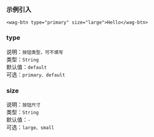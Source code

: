 ### 示例引入
```
<wag-btn type="primary" size="large">Hello</wag-btn>

```
### type

说明：`按钮类型，可不填写`
<br/>
类型：`String`
<br/>
默认值：`default`
<br/>
可选：`primary、default`

### size

说明：`按钮尺寸`
<br/>
类型：`String`
<br/>
默认值：`-`
<br/>
可选：`large、small`